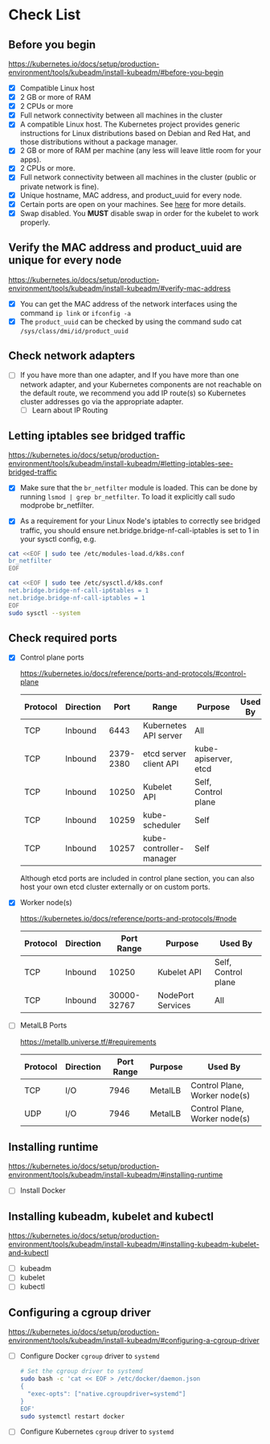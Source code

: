 # Check List

## Before you begin

<https://kubernetes.io/docs/setup/production-environment/tools/kubeadm/install-kubeadm/#before-you-begin>

- [x] Compatible Linux host
- [x] 2 GB or more of RAM
- [x] 2 CPUs or more
- [x] Full network connectivity between all machines in the cluster
- [x] A compatible Linux host. The Kubernetes project provides generic instructions for Linux distributions based on Debian and Red Hat, and those distributions without a package manager.
- [x] 2 GB or more of RAM per machine (any less will leave little room for your apps).
- [x] 2 CPUs or more.
- [x] Full network connectivity between all machines in the cluster (public or private network is fine).
- [x] Unique hostname, MAC address, and product_uuid for every node.
- [x] Certain ports are open on your machines. See [here](https://kubernetes.io/docs/setup/production-environment/tools/kubeadm/install-kubeadm/#check-required-ports) for more details.
- [x] Swap disabled. You **MUST** disable swap in order for the kubelet to work properly.

## Verify the MAC address and product_uuid are unique for every node

<https://kubernetes.io/docs/setup/production-environment/tools/kubeadm/install-kubeadm/#verify-mac-address>

- [x] You can get the MAC address of the network interfaces using the command `ip link` or `ifconfig -a`
- [x] The `product_uuid` can be checked by using the command sudo cat `/sys/class/dmi/id/product_uuid`

## Check network adapters

- [ ] If you have more than one adapter, and If you have more than one network adapter, and your Kubernetes components are not reachable on the default route, we recommend you add IP route(s) so Kubernetes cluster addresses go via the appropriate adapter.
  - [ ] Learn about IP Routing

## Letting iptables see bridged traffic

<https://kubernetes.io/docs/setup/production-environment/tools/kubeadm/install-kubeadm/#letting-iptables-see-bridged-traffic>

- [x] Make sure that the `br_netfilter` module is loaded. This can be done by running `lsmod | grep br_netfilter`. To load it explicitly call sudo modprobe br_netfilter.

- [x] As a requirement for your Linux Node's iptables to correctly see bridged traffic, you should ensure net.bridge.bridge-nf-call-iptables is set to 1 in your sysctl config, e.g.

```bash
cat <<EOF | sudo tee /etc/modules-load.d/k8s.conf
br_netfilter
EOF

cat <<EOF | sudo tee /etc/sysctl.d/k8s.conf
net.bridge.bridge-nf-call-ip6tables = 1
net.bridge.bridge-nf-call-iptables = 1
EOF
sudo sysctl --system
```

## Check required ports

- [x] Control plane ports
  
  <https://kubernetes.io/docs/reference/ports-and-protocols/#control-plane>

  | Protocol | Direction | Port      | Range                   | Purpose              | Used By |
  | -------- | --------- | --------- | ----------------------- | -------------------- | ------- |
  | TCP      | Inbound   | 6443      | Kubernetes API server   | All                  |
  | TCP      | Inbound   | 2379-2380 | etcd server client API  | kube-apiserver, etcd |
  | TCP      | Inbound   | 10250     | Kubelet API             | Self, Control plane  |
  | TCP      | Inbound   | 10259     | kube-scheduler          | Self                 |
  | TCP      | Inbound   | 10257     | kube-controller-manager | Self                 |

  Although etcd ports are included in control plane section, you can also host your own etcd cluster externally or on custom ports.

- [x] Worker node(s)

  <https://kubernetes.io/docs/reference/ports-and-protocols/#node>

  | Protocol | Direction | Port Range  | Purpose           | Used By             |
  | -------- | --------- | ----------- | ----------------- | ------------------- |
  | TCP      | Inbound   | 10250       | Kubelet API       | Self, Control plane |
  | TCP      | Inbound   | 30000-32767 | NodePort Services | All                 |

- [ ] MetalLB Ports

  <https://metallb.universe.tf/#requirements>

  | Protocol | Direction | Port Range | Purpose | Used By                       |
  | -------- | --------- | ---------- | ------- | ----------------------------- |
  | TCP      | I/O       | 7946       | MetalLB | Control Plane, Worker node(s) |
  | UDP      | I/O       | 7946       | MetalLB | Control Plane, Worker node(s) |
  
## Installing runtime

<https://kubernetes.io/docs/setup/production-environment/tools/kubeadm/install-kubeadm/#installing-runtime>

- [ ] Install Docker

## Installing kubeadm, kubelet and kubectl

<https://kubernetes.io/docs/setup/production-environment/tools/kubeadm/install-kubeadm/#installing-kubeadm-kubelet-and-kubectl>

- [ ] kubeadm
- [ ] kubelet
- [ ] kubectl

## Configuring a cgroup driver

<https://kubernetes.io/docs/setup/production-environment/tools/kubeadm/install-kubeadm/#configuring-a-cgroup-driver>

- [ ] Configure Docker `cgroup` driver to `systemd`

  ```bash
  # Set the cgroup driver to systemd
  sudo bash -c 'cat << EOF > /etc/docker/daemon.json
  {
    "exec-opts": ["native.cgroupdriver=systemd"]
  }
  EOF'
  sudo systemctl restart docker
  ```

- [ ] Configure Kubernetes `cgroup` driver to `systemd`

